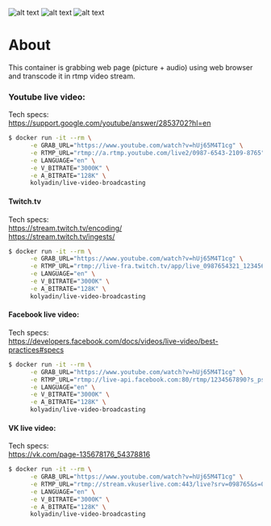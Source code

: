 ![alt text](https://img.shields.io/docker/automated/Tomoli75/live-video-broadcasting.svg)
![alt text](https://img.shields.io/docker/build/Tomoli75/live-video-broadcasting.svg)
![alt text](https://img.shields.io/docker/pulls/Tomoli75/live-video-broadcasting.svg)

# About

This container is grabbing web page (picture + audio) using web browser and transcode it in rtmp video stream. 

### Youtube live video:

Tech specs:  
https://support.google.com/youtube/answer/2853702?hl=en
```bash
$ docker run -it --rm \
      -e GRAB_URL="https://www.youtube.com/watch?v=hUj65M4T1cg" \
      -e RTMP_URL="rtmp://a.rtmp.youtube.com/live2/0987-6543-2109-8765" \
      -e LANGUAGE="en" \
      -e V_BITRATE="3000K" \
      -e A_BITRATE="128K" \
      kolyadin/live-video-broadcasting
```

#### Twitch.tv

Tech specs:  
https://stream.twitch.tv/encoding/  
https://stream.twitch.tv/ingests/

```bash
$ docker run -it --rm \
      -e GRAB_URL="https://www.youtube.com/watch?v=hUj65M4T1cg" \
      -e RTMP_URL="rtmp://live-fra.twitch.tv/app/live_0987654321_12345678900987654321" \
      -e LANGUAGE="en" \
      -e V_BITRATE="3000K" \
      -e A_BITRATE="128K" \
      kolyadin/live-video-broadcasting
```

#### Facebook live video:

Tech specs:  
https://developers.facebook.com/docs/videos/live-video/best-practices#specs

```bash
$ docker run -it --rm \
      -e GRAB_URL="https://www.youtube.com/watch?v=hUj65M4T1cg" \
      -e RTMP_URL="rtmp://live-api.facebook.com:80/rtmp/1234567890?s_ps=1&a=0987654321" \
      -e LANGUAGE="en" \
      -e V_BITRATE="3000K" \
      -e A_BITRATE="128K" \
      kolyadin/live-video-broadcasting
```

#### VK live video:

Tech specs:  
https://vk.com/page-135678176_54378816

```bash
$ docker run -it --rm \
      -e GRAB_URL="https://www.youtube.com/watch?v=hUj65M4T1cg" \
      -e RTMP_URL="rtmp://stream.vkuserlive.com:443/live?srv=098765&s=098765432112345678900987654321=123456789" \
      -e LANGUAGE="en" \
      -e V_BITRATE="3000K" \
      -e A_BITRATE="128K" \
      kolyadin/live-video-broadcasting
```
